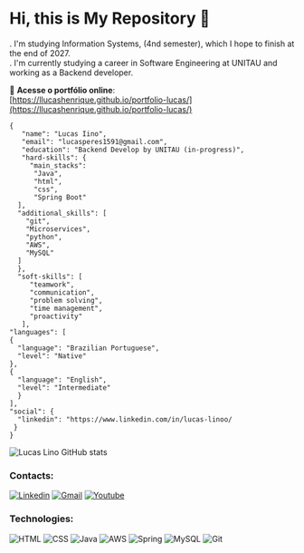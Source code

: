 # Hi, this is My Repository 👋

. I'm studying Information Systems, (4nd semester), which I hope to finish at the end of 2027.</br>
. I'm currently studying a career in Software Engineering at UNITAU and working as a Backend developer.

🔗 **Acesse o portfólio online**:  
[https://llucashenrique.github.io/portfolio-lucas/](https://llucashenrique.github.io/portfolio-lucas/)


    {
       "name": "Lucas Iino",
       "email": "lucasperes1591@gmail.com",
       "education": "Backend Develop by UNITAU (in-progress)",
       "hard-skills": {
         "main_stacks": 
          "Java",
          "html",
          "css",
          "Spring Boot"
      ],
      "additional_skills": [
        "git",
        "Microservices",
        "python",
        "AWS",
        "MySQL"
      ]
      },
      "soft-skills": [
         "teamwork",
         "communication",
         "problem solving",
         "time management",
         "proactivity"
       ],
    "languages": [
    {
      "language": "Brazilian Portuguese",
      "level": "Native"
    },
    {
      "language": "English",
      "level": "Intermediate"
      }
    ], 
    "social": {
      "linkedin": "https://www.linkedin.com/in/lucas-linoo/
     }
    }

![Lucas Lino GitHub stats](https://github-readme-stats.vercel.app/api?username=llucashenrique&show_icons=true&theme=transparent)

 ### Contacts: 
[![Linkedin](https://img.shields.io/badge/LinkedIn-0077B5?style=for-the-badge&logo=linkedin&logoColor=white)](https://www.linkedin.com/in/lucas-linoo/)
[![Gmail](https://img.shields.io/badge/Gmail-D14836?style=for-the-badge&logo=gmail&logoColor=white)](lucasperes1591@gmail.com)
[![Youtube](https://img.shields.io/badge/YouTube-FF0000?style=for-the-badge&logo=youtube&logoColor=white)](https://www.youtube.com/@Lucas-uv8wi)

### Technologies:
![HTML](https://img.shields.io/badge/HTML-239120?style=for-the-badge&logo=html5&logoColor=white)
![CSS](https://img.shields.io/badge/CSS3-1572B6?style=for-the-badge&logo=css3&logoColor=white)
![Java](https://img.shields.io/badge/Java-ED8B00?style=for-the-badge&logo=openjdk&logoColor=white)
![AWS](https://img.shields.io/badge/Amazon_AWS-232F3E?style=for-the-badge&logo=amazon-aws&logoColor=white)
![Spring](https://img.shields.io/badge/Spring-6DB33F?)
![MySQL](https://img.shields.io/badge/MySQL-00000F?style=for-the-badge&logo=mysql&logoColor=white)
![Git](https://img.shields.io/badge/GIT-E44C30?style=for-the-badge&logo=git&logoColor=white)

